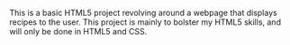 This is a basic HTML5 project revolving around a webpage that displays recipes to the user. This project is mainly to bolster my HTML5 skills, and will only be done in HTML5 and CSS. 